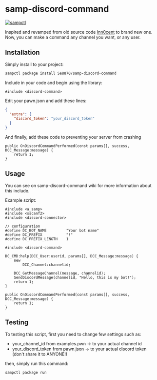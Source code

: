 # samp-discord-command

[![sampctl](https://img.shields.io/badge/sampctl-samp--discord--command-2f2f2f.svg?style=for-the-badge)](https://github.com/Se8870/samp-discord-command)

Inspired and revamped from old source code [Inn0cent](https://forum.sa-mp.com/showthread.php?t=646843) to brand new one.
Now, you can make a command any channel you want, or any user.

## Installation

Simply install to your project:

```bash
sampctl package install Se8870/samp-discord-command
```

Include in your code and begin using the library:

```pawn
#include <discord-command>
```

Edit your pawn.json and add these lines:

```json
{
  "extra": {
    "discord_token": "your_discord_token"
  }
}
```

And finally, add these code to preventing your server from crashing

```pawn
public OnDiscordCommandPerformed(const params[], success, DCC_Message:message) {
    return 1;
}
```

## Usage

You can see on samp-discord-command wiki for more information about this include.

Example script:
```pawn
#include <a_samp>
#include <sscanf2>
#include <discord-connector>

// configuration
#define DC_BOT_NAME         "Your bot name"
#define DC_PREFIX           "!"
#define DC_PREFIX_LENGTH    1

#include <discord-command>

DC_CMD:help(DCC_User:userid, params[], DCC_Message:message) {
    new 
        DCC_Channel:channelid;
    
    DCC_GetMessageChannel(message, channelid);
    SendDiscordMessage(channelid, "Hello, this is my bot!");
    return 1;
}

public OnDiscordCommandPerformed(const params[], success, DCC_Message:message) {
    return 1;
}
```

## Testing

<!--
Depending on whether your package is tested via in-game "demo tests" or
y_testing unit-tests, you should indicate to readers what to expect below here.
-->

To testing this script, first you need to change few settings such as:
* your_channel_id from examples.pwn -> to your actual channel id
* your_discord_token from pawn.json -> to your actual discord token (don't share it to ANYONE!)

then, simply run this command:
```bash
sampctl package run
```
